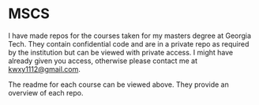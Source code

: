 # MSCS

I have made repos for the courses taken for my masters degree at Georgia Tech. They contain confidential code and are in a private repo as required by the institution but can be viewed with private access. I might have already given you access, otherwise please contact me at kwxy1112@gmail.com.

The readme for each course can be viewed above. They provide an overview of each repo. 

